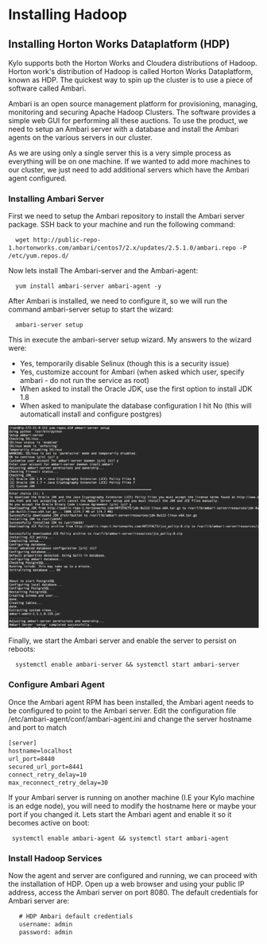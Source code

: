 # Installing Hadoop

## Installing Horton Works Dataplatform (HDP)

Kylo supports both the Horton Works and Cloudera distributions of Hadoop. Horton work's distribution of Hadoop is called Horton Works Dataplatform, known as HDP. The quickest way to spin up the cluster is to use a piece of software called Ambari.

Ambari is an open source management platform for provisioning, managing, monitoring and securing Apache Hadoop Clusters. The software provides a simple web GUI for performing all these auctions. To use the product, we need to setup an Ambari server with a database and install the Ambari agents on the various servers in our cluster.

As we are using only a single server this is a very simple process as everything will be on one machine. If we wanted to add more machines to our cluster, we just need to add additional servers which have the Ambari agent configured.

### Installing Ambari Server

First we need to setup the Ambari repository to install the Ambari server package. SSH back to your machine and run the following command:

```
  wget http://public-repo-1.hortonworks.com/ambari/centos7/2.x/updates/2.5.1.0/ambari.repo -P /etc/yum.repos.d/
```

Now lets install The Ambari-server and the Ambari-agent:

```
  yum install ambari-server ambari-agent -y
```

After Ambari is installed, we need to configure it, so we will run the command ambari-server setup to start the wizard:

```
  ambari-server setup
```

This in execute the ambari-server setup wizard. My answers to the wizard were:
  -  Yes, temporarily disable Selinux (though this is a security issue)
  -  Yes, customize account for Ambari (when asked which user, specify ambari - do not run the service as root)
  -  When asked to install the Oracle JDK, use the first option to install JDK 1.8
  -  When asked to manipulate the database configuration I hit No (this will automaticall install and configure postgres)

![Local Image](/images/ambari-server-setup-complete.png)

Finally, we start the Ambari server and enable the server to persist on reboots:

```
  systemctl enable ambari-server && systemctl start ambari-server
```

### Configure Ambari Agent

Once the Ambari agent RPM has been installed, the Ambari agent needs to be configured to point to the Ambari server. Edit the configuration file /etc/ambari-agent/conf/ambari-agent.ini and change the server hostname and port to match

```
[server]
hostname=localhost
url_port=8440
secured_url_port=8441
connect_retry_delay=10
max_reconnect_retry_delay=30
```

If your Ambari server is running on another machine (I.E your Kylo machine is an edge node), you will need to modify the hostname here or maybe your port if you changed it. Lets start the Ambari agent and enable it so it becomes active on boot:

```
 systemctl enable ambari-agent && systemctl start ambari-agent
```

### Install Hadoop Services

Now the agent and server are configured and running, we can proceed with the installation of HDP. Open up a web browser and using your public IP address, access the Ambari server on port 8080. The default credentials for Ambari server are:

```
   # HDP Ambari default credentials
   username: admin
   password: admin
```
